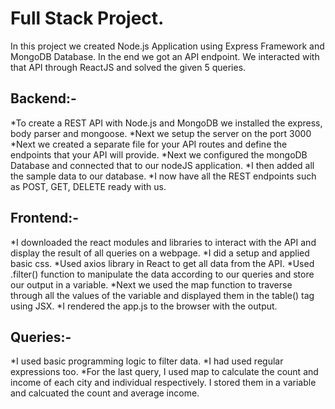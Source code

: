 # Full Stack Project.

In this project we created Node.js Application using Express Framework and MongoDB Database. In the end we got an API endpoint. We interacted with that API through ReactJS and solved the given 5 queries.

## Backend:-

*To create a REST API with Node.js and MongoDB we installed the express, body parser and mongoose. 
*Next we setup the server on the port 3000 
*Next we created a separate file for your API routes and define the endpoints that your API will provide. 
*Next we configured the mongoDB Database and connected that to our nodeJS application. 
*I then added all the sample data to our database. 
*I now have all the REST endpoints such as POST, GET, DELETE ready with us.

## Frontend:- 

*I downloaded the react modules and libraries to interact with the API and display the result of all queries on a webpage. 
*I did a setup and applied basic css. 
*Used axios library in React to get all data from the API. 
*Used .filter() function to manipulate the data according to our queries and store our output in a variable. 
*Next we used the map function to traverse through all the values of the variable and displayed them in the table() tag using JSX. 
*I rendered the app.js to the browser with the output.

## Queries:- 

*I used basic programming logic to filter data. 
*I had used regular expressions too. 
*For the last query, I used map to calculate the count and income of each city and individual respectively. I stored them in a variable and calcuated the count and average income.
